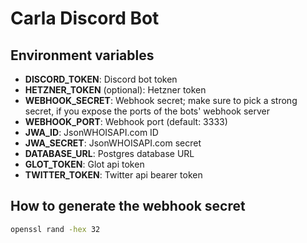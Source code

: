 # Carla Discord Bot

## Environment variables

- **DISCORD_TOKEN**: Discord bot token
- **HETZNER_TOKEN** (optional): Hetzner token
- **WEBHOOK_SECRET**: Webhook secret; make sure to pick a strong secret, if you expose the ports of the bots' webhook server
- **WEBHOOK_PORT**: Webhook port (default: 3333)
- **JWA_ID**: JsonWHOISAPI.com ID
- **JWA_SECRET**: JsonWHOISAPI.com secret
- **DATABASE_URL**: Postgres database URL
- **GLOT_TOKEN**: Glot api token
- **TWITTER_TOKEN**: Twitter api bearer token

## How to generate the webhook secret

```bash
openssl rand -hex 32
```